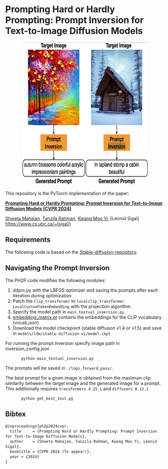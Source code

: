 # Prompting Hard or Hardly Prompting: Prompt Inversion for Text-to-Image Diffusion Models


<p align="center">
  <img width="400" height="450" src="./assets/teaser.png" hspace="30">
</p>

This repository is the PyTorch implementation of the paper:

[**Prompting Hard or Hardly Prompting: Prompt Inversion for Text-to-Image Diffusion Models (CVPR 2024)**](https://arxiv.org/abs/2312.12416)

[Shweta Mahajan](https://s-mahajan.github.io/), [Tanzila Rahman](https://sites.google.com/view/tanzila-rahman/home), [Kwang Moo Yi](https://www.cs.ubc.ca/~kmyi/), [Leonid Sigal] https://www.cs.ubc.ca/~lsigal/)


## Requirements
The following code is based on the [Stable-diffusion-repository](https://github.com/CompVis/stable-diffusion).


## Navigating the Prompt Inversion
The PH2P code modifies the following modules:
1. ddpm.py with the LBFGS optimizer and saving the prompts after each iteration during optimization.
2. Patch the ```Clip_transformer``` to ```localclip_transformer```. ```LocalCustomTokenEmbedding``` with the projection algorithm.
3. Specify the model path in ```main_textual_inversion.py```.
4. [embedding_matrix.pt](https://drive.google.com/file/d/1zzTZUsNBilHpi-1rEOoaj6fUqZ0sUCeE/view?usp=drive_link) contains the embeddings for the CLIP vocabulary (vocab.json)
5. Download the model checkpoint (stable diffusion v1.4 or v1.5) and save in ```models/ldm/stable-diffusion-v1/model.ckpt```


For running the prompt inversion specify image path in inversion_config.json
 ```
		python main_textual_inversion.py
 ```
The prompts will be saved in ```./logs_forward_pass/```.

The best prompt for a given image is obtained from the maximum clip similarity between the target image and the generated image for a prompt.
This additionally requires ```transformers 4.25.1``` and ```diffusers 0.12.1```
 
 ```
		python get_best_text.py
 ```

## Bibtex

	@inproceedings{ph2p2024cvpr,
	  title     = {Prompting Hard or Hardly Prompting: Prompt Inversion for Text-to-Image Diffusion Models},
	  author    = {Shweta Mahajan, Tanzila Rahman, Kwang Moo Yi, Leonid Sigal},
	  booktitle = {CVPR 2024 (To appear)},
	  year = {2024}
	}
